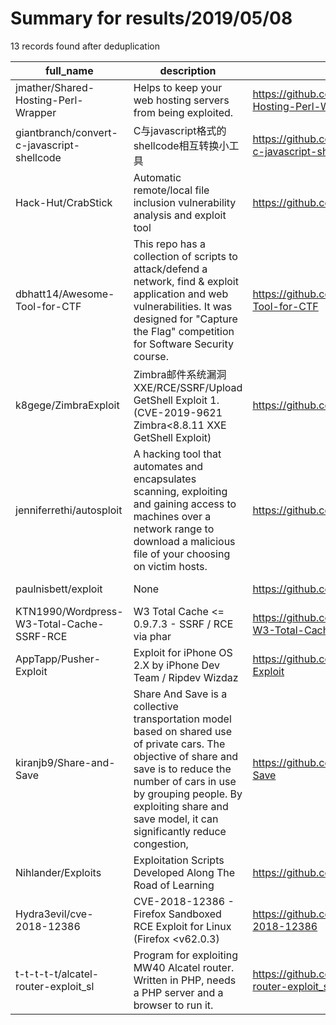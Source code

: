 
# Summary for results/2019/05/08
    
13 records found after deduplication

| full_name | description | html_url | matched_list | matched_count | pushed_at | size | stargazers_count | language | forks_count |
|--------------------------------------------|-----------------------------------------------------------------------------------------------------------------------------------------------------------------------------------------------------------------------------------------------------------------|---------------------------------------------------------------|--------------------------------------------------|-----------------|---------------------------|--------|--------------------|------------|---------------|
| jmather/Shared-Hosting-Perl-Wrapper | Helps to keep your web hosting servers from being exploited. | https://github.com/jmather/Shared-Hosting-Perl-Wrapper | ['exploit'] | 1 | 2019-05-08 18:14:50+00:00 | 2 | 1 | C | 2 |
| giantbranch/convert-c-javascript-shellcode | C与javascript格式的shellcode相互转换小工具 | https://github.com/giantbranch/convert-c-javascript-shellcode | ['shellcode'] | 1 | 2019-05-08 12:05:10+00:00 | 6210 | 6 | C++ | 2 |
| Hack-Hut/CrabStick | Automatic remote/local file inclusion vulnerability analysis and exploit tool | https://github.com/Hack-Hut/CrabStick | ['exploit'] | 1 | 2019-05-08 23:04:18+00:00 | 2369 | 60 | Python | 23 |
| dbhatt14/Awesome-Tool-for-CTF | This repo has a collection of scripts to attack/defend a network, find & exploit application and web vulnerabilities. It was designed for "Capture the Flag" competition for Software Security course. | https://github.com/dbhatt14/Awesome-Tool-for-CTF | ['exploit'] | 1 | 2019-05-08 18:01:41+00:00 | 451 | 0 | Python | 1 |
| k8gege/ZimbraExploit | Zimbra邮件系统漏洞 XXE/RCE/SSRF/Upload GetShell Exploit 1. (CVE-2019-9621 Zimbra<8.8.11 XXE GetShell Exploit) | https://github.com/k8gege/ZimbraExploit | ['0day', 'cve poc', 'exploit', 'rce', 'rce poc'] | 5 | 2019-05-08 16:22:58+00:00 | 54 | 57 | Ruby | 37 |
| jenniferrethi/autosploit | A hacking tool that automates and encapsulates scanning, exploiting and gaining access to machines over a network range to download a malicious file of your choosing on victim hosts. | https://github.com/jenniferrethi/autosploit | ['exploit'] | 1 | 2019-05-08 17:19:30+00:00 | 11 | 0 | | 1 |
| paulnisbett/exploit | None | https://github.com/paulnisbett/exploit | ['exploit'] | 1 | 2019-05-08 10:44:09+00:00 | 13 | 0 | Shell | 0 |
| KTN1990/Wordpress-W3-Total-Cache-SSRF-RCE | W3 Total Cache <= 0.9.7.3 - SSRF / RCE via phar | https://github.com/KTN1990/Wordpress-W3-Total-Cache-SSRF-RCE | ['rce'] | 1 | 2019-05-08 13:41:02+00:00 | 0 | 2 | | 3 |
| AppTapp/Pusher-Exploit | Exploit for iPhone OS 2.X by iPhone Dev Team / Ripdev Wizdaz | https://github.com/AppTapp/Pusher-Exploit | ['exploit'] | 1 | 2019-05-08 18:38:11+00:00 | 27463 | 17 | C | 3 |
| kiranjb9/Share-and-Save | Share And Save is a collective transportation model based on shared use of private cars. The objective of share and save is to reduce the number of cars in use by grouping people. By exploiting share and save model, it can significantly reduce congestion, | https://github.com/kiranjb9/Share-and-Save | ['exploit'] | 1 | 2019-05-08 17:01:02+00:00 | 3760 | 0 | Java | 0 |
| Nihlander/Exploits | Exploitation Scripts Developed Along The Road of Learning | https://github.com/Nihlander/Exploits | ['exploit'] | 1 | 2019-05-08 20:03:35+00:00 | 6 | 0 | Python | 0 |
| Hydra3evil/cve-2018-12386 | CVE-2018-12386 - Firefox Sandboxed RCE Exploit for Linux (Firefox <v62.0.3) | https://github.com/Hydra3evil/cve-2018-12386 | ['cve-2', 'exploit', 'rce'] | 3 | 2019-05-08 18:00:40+00:00 | 720 | 0 | JavaScript | 0 |
| t-t-t-t-t/alcatel-router-exploit_sl | Program for exploiting MW40 Alcatel router. Written in PHP, needs a PHP server and a browser to run it. | https://github.com/t-t-t-t-t/alcatel-router-exploit_sl | ['exploit'] | 1 | 2019-05-08 22:03:41+00:00 | 11 | 0 | | 0 |
